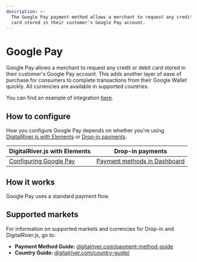```yaml
---
description: >-
  The Google Pay payment method allows a merchant to request any credit or debit
  card stored in their customer’s Google Pay account.
---
```


# Google Pay

Google Pay allows a merchant to request any credit or debit card stored in their customer's Google Pay account.  This adds another layer of ease of purchase for consumers to complete transactions from their Google Wallet quickly. All currencies are available in supported countries.&#x20;

You can find an example of integration [here](https://drh.img.digitalriver.com/DRHM/Storefront/Site/drdod15/pb/multimedia/googlepay.html).

## How to configure&#x20;

How you configure Google Pay depends on whether you're using [DigitalRiver.js with Elements](../payment-integrations-1/digitalriver.js/) or [Drop-in payments](../payment-integrations-1/drop-in/). &#x20;

| DigitalRiver.js with Elements                                                                     | Drop-in payments                                                                         |
| ------------------------------------------------------------------------------------------------- | ---------------------------------------------------------------------------------------- |
| [Configuring Google Pay](../payment-integrations-1/digitalriver.js/payment-methods/google-pay.md) | [Payment methods in Dashboard](../../administration/dashboard/settings/payment-methods/) |

## How it works

Google Pay uses a standard payment flow.

## Supported markets <a href="#supported-geographies" id="supported-geographies"></a>

For information on supported markets and currencies for Drop-in and DigitalRiver.js, go to:

* **Payment Method Guide:** [digitalriver.com/payment-method-guide](https://www.digitalriver.com/payment-method/google-pay/)
* **Country Guide:** [digitalriver.com/country-guide/](https://www.digitalriver.com/country-guide/)

